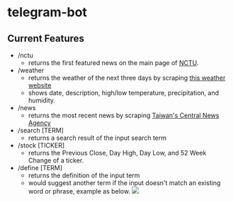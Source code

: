 # telegram-bot

## Current Features
- /nctu
  - returns the first featured news on the main page of [NCTU](https://www.nctu.edu.tw).
- /weather
  - returns the weather of the next three days by scraping [this weather website](https://weather.com)
  - shows date, description, high/low temperature, precipitation, and humidity.
- /news
  - returns the most recent news by scraping [Taiwan's Central News Agency](https://www.cna.com.tw/list/aall.aspx)
- /search [TERM]
  - returns a search result of the input search term
- /stock [TICKER]
  - returns the Previous Close, Day High, Day Low, and 52 Week Change of a ticker.
- /define [TERM]
  - returns the definition of the input term 
  - would suggest another term if the input doesn't match an existing word or phrase, example as below.
   ![](https://i.imgur.com/xGhnm4F.png)
